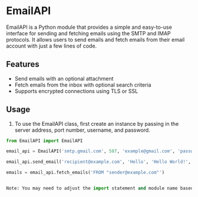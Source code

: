 # EmailAPI

EmailAPI is a Python module that provides a simple and easy-to-use interface for sending and fetching emails using the SMTP and IMAP protocols. It allows users to send emails and fetch emails from their email account with just a few lines of code.

## Features

- Send emails with an optional attachment
- Fetch emails from the inbox with optional search criteria
- Supports encrypted connections using TLS or SSL



## Usage

1. To use the EmailAPI class, first create an instance by passing in the server address, port number, username, and password.

```python
from EmailAPI import EmailAPI

email_api = EmailAPI('smtp.gmail.com', 587, 'example@gmail.com', 'password')

email_api.send_email('recipient@example.com', 'Hello', 'Hello World!', attachments=['file1.txt', 'file2.txt'])

emails = email_api.fetch_emails('FROM "sender@example.com"')


Note: You may need to adjust the import statement and module name based on your actual module name and file structure.

